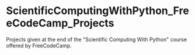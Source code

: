 # ScientificComputingWithPython_FreeCodeCamp_Projects
Projects given at the end of the "Scientific Computing With Python" course offered by FreeCodeCamp.
